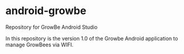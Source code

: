 # android-growbe
Repository for GrowBe Android Studio 

In this repository is the version 1.0 of the Growbe Android application to manage GrowBees via WIFI.
